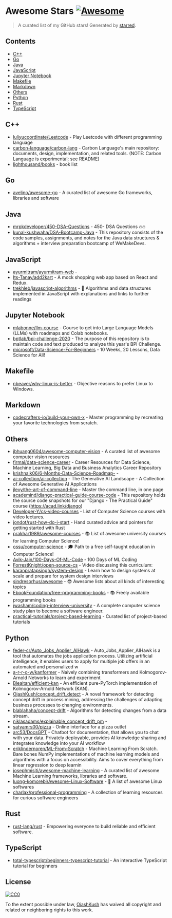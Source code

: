 <!--lint disable awesome-contributing awesome-license awesome-list-item match-punctuation no-repeat-punctuation no-undefined-references awesome-spell-check-->
# Awesome Stars [![Awesome](https://awesome.re/badge.svg)](https://github.com/sindresorhus/awesome)

> A curated list of my GitHub stars! Generated by [starred](https://github.com/maguowei/starred).

## Contents

- [C++](#c++)
- [Go](#go)
- [Java](#java)
- [JavaScript](#javascript)
- [Jupyter Notebook](#jupyter-notebook)
- [Makefile](#makefile)
- [Markdown](#markdown)
- [Others](#others)
- [Python](#python)
- [Rust](#rust)
- [TypeScript](#typescript)

## C++ 

- [luliyucoordinate/Leetcode](https://github.com/luliyucoordinate/Leetcode) - Play Leetcode with different programming language
- [carbon-language/carbon-lang](https://github.com/carbon-language/carbon-lang) - Carbon Language's main repository: documents, design, implementation, and related tools. (NOTE: Carbon Language is experimental; see README)
- [lighthousand/books](https://github.com/lighthousand/books) - book list

## Go 

- [avelino/awesome-go](https://github.com/avelino/awesome-go) - A curated list of awesome Go frameworks, libraries and software

## Java 

- [mrpkdeveloper/450-DSA-Questions](https://github.com/mrpkdeveloper/450-DSA-Questions) - 450- DSA Questions 🔥🔥
- [kunal-kushwaha/DSA-Bootcamp-Java](https://github.com/kunal-kushwaha/DSA-Bootcamp-Java) - This repository consists of the code samples, assignments, and notes for the Java data structures & algorithms + interview preparation bootcamp of WeMakeDevs.

## JavaScript 

- [ayurmitram/ayurmitram-web](https://github.com/ayurmitram/ayurmitram-web) - 
- [Its-Tanay/add2kart](https://github.com/Its-Tanay/add2kart) - A mock shopping web app based on React and Redux.
- [trekhleb/javascript-algorithms](https://github.com/trekhleb/javascript-algorithms) - 📝 Algorithms and data structures implemented in JavaScript with explanations and links to further readings

## Jupyter Notebook 

- [mlabonne/llm-course](https://github.com/mlabonne/llm-course) - Course to get into Large Language Models (LLMs) with roadmaps and Colab notebooks.
- [bptlab/bpi-challenge-2020](https://github.com/bptlab/bpi-challenge-2020) - The purpose of this repository is to maintain code and text produced to analyze this year's BPI Challenge.
- [microsoft/Data-Science-For-Beginners](https://github.com/microsoft/Data-Science-For-Beginners) - 10 Weeks, 20 Lessons, Data Science for All!

## Makefile 

- [nbeaver/why-linux-is-better](https://github.com/nbeaver/why-linux-is-better) - Objective reasons to prefer Linux to Windows.

## Markdown 

- [codecrafters-io/build-your-own-x](https://github.com/codecrafters-io/build-your-own-x) - Master programming by recreating your favorite technologies from scratch.

## Others 

- [jbhuang0604/awesome-computer-vision](https://github.com/jbhuang0604/awesome-computer-vision) - A curated list of awesome computer vision resources
- [firmai/data-science-career](https://github.com/firmai/data-science-career) - Career Resources for Data Science, Machine Learning, Big Data and Business Analytics Career Repository
- [krishnaik06/6-Months-Data-Science-Roadmap-](https://github.com/krishnaik06/6-Months-Data-Science-Roadmap-) - 
- [ai-collection/ai-collection](https://github.com/ai-collection/ai-collection) - The Generative AI Landscape - A Collection of Awesome Generative AI Applications
- [jlevy/the-art-of-command-line](https://github.com/jlevy/the-art-of-command-line) - Master the command line, in one page
- [academind/django-practical-guide-course-code](https://github.com/academind/django-practical-guide-course-code) - This repository holds the source code snapshots for our "Django - The Practical Guide" course (https://acad.link/django)
- [Developer-Y/cs-video-courses](https://github.com/Developer-Y/cs-video-courses) - List of Computer Science courses with video lectures.
- [jondot/rust-how-do-i-start](https://github.com/jondot/rust-how-do-i-start) - Hand curated advice and pointers for getting started with Rust
- [prakhar1989/awesome-courses](https://github.com/prakhar1989/awesome-courses) - :books: List of awesome university courses for learning Computer Science!
- [ossu/computer-science](https://github.com/ossu/computer-science) - 🎓 Path to a free self-taught education in Computer Science!
- [Avik-Jain/100-Days-Of-ML-Code](https://github.com/Avik-Jain/100-Days-Of-ML-Code) - 100 Days of ML Coding
- [ForrestKnight/open-source-cs](https://github.com/ForrestKnight/open-source-cs) - Video discussing this curriculum:
- [karanpratapsingh/system-design](https://github.com/karanpratapsingh/system-design) - Learn how to design systems at scale and prepare for system design interviews
- [sindresorhus/awesome](https://github.com/sindresorhus/awesome) - 😎 Awesome lists about all kinds of interesting topics
- [EbookFoundation/free-programming-books](https://github.com/EbookFoundation/free-programming-books) - :books: Freely available programming books
- [jwasham/coding-interview-university](https://github.com/jwasham/coding-interview-university) - A complete computer science study plan to become a software engineer.
- [practical-tutorials/project-based-learning](https://github.com/practical-tutorials/project-based-learning) - Curated list of project-based tutorials

## Python 

- [feder-cr/Auto_Jobs_Applier_AIHawk](https://github.com/feder-cr/Auto_Jobs_Applier_AIHawk) - Auto_Jobs_Applier_AIHawk is a tool that automates  the jobs application process. Utilizing artificial intelligence, it enables users to apply for multiple job offers in an automated and personalized w
- [a-r-r-o-w/kanformer](https://github.com/a-r-r-o-w/kanformer) - Naively combining transformers and Kolmogorov-Arnold Networks to learn and experiment
- [Blealtan/efficient-kan](https://github.com/Blealtan/efficient-kan) - An efficient pure-PyTorch implementation of Kolmogorov-Arnold Network (KAN).
- [OjashKush/concept_drift_detect](https://github.com/OjashKush/concept_drift_detect) - A novel framework for detecting concept drift in process mining, addressing the challenges of adapting business processes to changing environments.
- [blablahaha/concept-drift](https://github.com/blablahaha/concept-drift) - Algorithms for detecting changes from a data stream.
- [niklasadams/explainable_concept_drift_pm](https://github.com/niklasadams/explainable_concept_drift_pm) - 
- [satyamrs00/pizza](https://github.com/satyamrs00/pizza) - Online interface for a pizza outlet
- [arc53/DocsGPT](https://github.com/arc53/DocsGPT) - Chatbot for documentation, that allows you to chat with your data. Privately deployable, provides AI knowledge sharing and integrates knowledge into your AI workflow
- [eriklindernoren/ML-From-Scratch](https://github.com/eriklindernoren/ML-From-Scratch) - Machine Learning From Scratch. Bare bones NumPy implementations of machine learning models and algorithms with a focus on accessibility. Aims to cover everything from linear regression to deep learnin
- [josephmisiti/awesome-machine-learning](https://github.com/josephmisiti/awesome-machine-learning) - A curated list of awesome Machine Learning frameworks, libraries and software.
- [luong-komorebi/Awesome-Linux-Software](https://github.com/luong-komorebi/Awesome-Linux-Software) - 🐧 A list of awesome Linux softwares
- [charlax/professional-programming](https://github.com/charlax/professional-programming) - A collection of learning resources for curious software engineers

## Rust 

- [rust-lang/rust](https://github.com/rust-lang/rust) - Empowering everyone to build reliable and efficient software.

## TypeScript 

- [total-typescript/beginners-typescript-tutorial](https://github.com/total-typescript/beginners-typescript-tutorial) - An interactive TypeScript tutorial for beginners


## License

[![CC0](http://mirrors.creativecommons.org/presskit/buttons/88x31/svg/cc-zero.svg)](https://creativecommons.org/publicdomain/zero/1.0/)

To the extent possible under law, [OjashKush](https://github.com/OjashKush) has waived all copyright and related or neighboring rights to this work.

